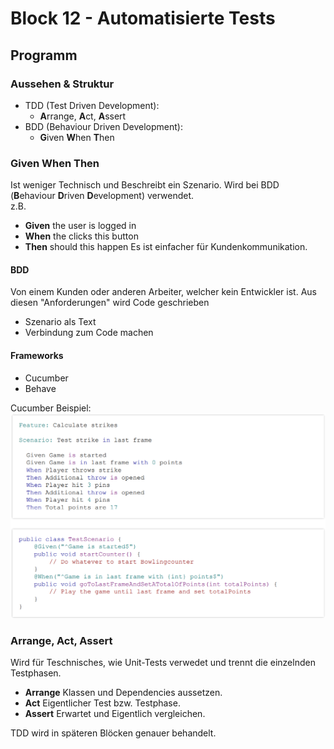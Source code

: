 # Block 12 - Automatisierte Tests

## Programm

### Aussehen & Struktur

- TDD (Test Driven Development):
  - **A**rrange, **A**ct, **A**ssert
- BDD (Behaviour Driven Development):
  - **G**iven **W**hen **T**hen

### Given When Then

Ist weniger Technisch und Beschreibt ein Szenario. Wird bei BDD (**B**ehaviour **D**riven **D**evelopment) verwendet.  
z.B.

- **Given** the user is logged in
- **When** the clicks this button
- **Then** should this happen
  Es ist einfacher für Kundenkommunikation.

#### BDD

Von einem Kunden oder anderen Arbeiter, welcher kein Entwickler ist. Aus diesen "Anforderungen" wird Code geschrieben

- Szenario als Text
- Verbindung zum Code machen

#### Frameworks

- Cucumber
- Behave

Cucumber Beispiel:  
![BDD](./assets/bdd.png)

### Arrange, Act, Assert

Wird für Teschnisches, wie Unit-Tests verwedet und trennt die einzelnden Testphasen.

- **Arrange** Klassen und Dependencies aussetzen.
- **Act** Eigentlicher Test bzw. Testphase.
- **Assert** Erwartet und Eigentlich vergleichen.

TDD wird in späteren Blöcken genauer behandelt.
